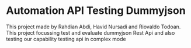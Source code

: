 # Automation API Testing Dummyjson 

This project made by Rahdian Abdi, Havid Nursadi and Riovaldo Todoan.
This project focussing test and evaluate dummyjson Rest Api and also testing our capability testing api in complex mode


